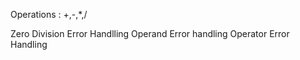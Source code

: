 Operations : +,-,*,/ 

Zero Division Error Handlling
Operand Error handling
Operator Error Handling
